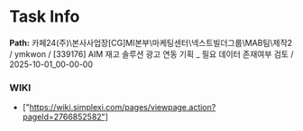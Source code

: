 # Task Info

**Path:** 카페24(주)\본사사업장\[CG]MI본부\마케팅센터\넥스트빌더그룹\MAB팀\제작2 / ymkwon / [339176] AIM 재고 솔루션 광고 연동 기획 _ 필요 데이터 존재여부 검토 / 2025-10-01_00-00-00

### WIKI
- ["https://wiki.simplexi.com/pages/viewpage.action?pageId=2766852582"]

